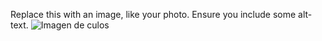 Replace this with an image, like your photo. Ensure you include some alt-text.
![Imagen de culos](https://octodex.github.com/images/yaktocat.png)
